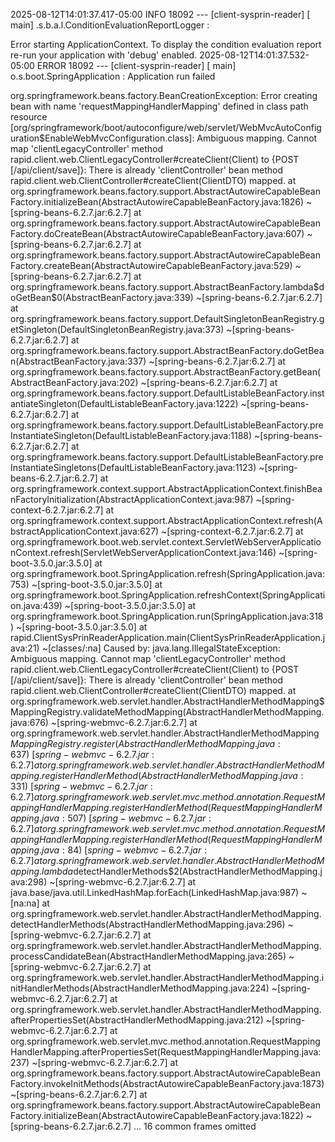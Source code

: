 2025-08-12T14:01:37.417-05:00  INFO 18092 --- [client-sysprin-reader] [           main] .s.b.a.l.ConditionEvaluationReportLogger :

Error starting ApplicationContext. To display the condition evaluation report re-run your application with 'debug' enabled.
2025-08-12T14:01:37.532-05:00 ERROR 18092 --- [client-sysprin-reader] [           main] o.s.boot.SpringApplication               : Application run failed

org.springframework.beans.factory.BeanCreationException: Error creating bean with name 'requestMappingHandlerMapping' defined in class path resource [org/springframework/boot/autoconfigure/web/servlet/WebMvcAutoConfiguration$EnableWebMvcConfiguration.class]: Ambiguous mapping. Cannot map 'clientLegacyController' method
rapid.client.web.ClientLegacyController#createClient(Client)
to {POST [/api/client/save]}: There is already 'clientController' bean method
rapid.client.web.ClientController#createClient(ClientDTO) mapped.
        at org.springframework.beans.factory.support.AbstractAutowireCapableBeanFactory.initializeBean(AbstractAutowireCapableBeanFactory.java:1826) ~[spring-beans-6.2.7.jar:6.2.7]
        at org.springframework.beans.factory.support.AbstractAutowireCapableBeanFactory.doCreateBean(AbstractAutowireCapableBeanFactory.java:607) ~[spring-beans-6.2.7.jar:6.2.7]
        at org.springframework.beans.factory.support.AbstractAutowireCapableBeanFactory.createBean(AbstractAutowireCapableBeanFactory.java:529) ~[spring-beans-6.2.7.jar:6.2.7]
        at org.springframework.beans.factory.support.AbstractBeanFactory.lambda$doGetBean$0(AbstractBeanFactory.java:339) ~[spring-beans-6.2.7.jar:6.2.7]
        at org.springframework.beans.factory.support.DefaultSingletonBeanRegistry.getSingleton(DefaultSingletonBeanRegistry.java:373) ~[spring-beans-6.2.7.jar:6.2.7]
        at org.springframework.beans.factory.support.AbstractBeanFactory.doGetBean(AbstractBeanFactory.java:337) ~[spring-beans-6.2.7.jar:6.2.7]
        at org.springframework.beans.factory.support.AbstractBeanFactory.getBean(AbstractBeanFactory.java:202) ~[spring-beans-6.2.7.jar:6.2.7]
        at org.springframework.beans.factory.support.DefaultListableBeanFactory.instantiateSingleton(DefaultListableBeanFactory.java:1222) ~[spring-beans-6.2.7.jar:6.2.7]
        at org.springframework.beans.factory.support.DefaultListableBeanFactory.preInstantiateSingleton(DefaultListableBeanFactory.java:1188) ~[spring-beans-6.2.7.jar:6.2.7]
        at org.springframework.beans.factory.support.DefaultListableBeanFactory.preInstantiateSingletons(DefaultListableBeanFactory.java:1123) ~[spring-beans-6.2.7.jar:6.2.7]
        at org.springframework.context.support.AbstractApplicationContext.finishBeanFactoryInitialization(AbstractApplicationContext.java:987) ~[spring-context-6.2.7.jar:6.2.7]
        at org.springframework.context.support.AbstractApplicationContext.refresh(AbstractApplicationContext.java:627) ~[spring-context-6.2.7.jar:6.2.7]
        at org.springframework.boot.web.servlet.context.ServletWebServerApplicationContext.refresh(ServletWebServerApplicationContext.java:146) ~[spring-boot-3.5.0.jar:3.5.0]
        at org.springframework.boot.SpringApplication.refresh(SpringApplication.java:753) ~[spring-boot-3.5.0.jar:3.5.0]
        at org.springframework.boot.SpringApplication.refreshContext(SpringApplication.java:439) ~[spring-boot-3.5.0.jar:3.5.0]
        at org.springframework.boot.SpringApplication.run(SpringApplication.java:318) ~[spring-boot-3.5.0.jar:3.5.0]
        at rapid.ClientSysPrinReaderApplication.main(ClientSysPrinReaderApplication.java:21) ~[classes/:na]
Caused by: java.lang.IllegalStateException: Ambiguous mapping. Cannot map 'clientLegacyController' method
rapid.client.web.ClientLegacyController#createClient(Client)
to {POST [/api/client/save]}: There is already 'clientController' bean method
rapid.client.web.ClientController#createClient(ClientDTO) mapped.
        at org.springframework.web.servlet.handler.AbstractHandlerMethodMapping$MappingRegistry.validateMethodMapping(AbstractHandlerMethodMapping.java:676) ~[spring-webmvc-6.2.7.jar:6.2.7]
        at org.springframework.web.servlet.handler.AbstractHandlerMethodMapping$MappingRegistry.register(AbstractHandlerMethodMapping.java:637) ~[spring-webmvc-6.2.7.jar:6.2.7]
        at org.springframework.web.servlet.handler.AbstractHandlerMethodMapping.registerHandlerMethod(AbstractHandlerMethodMapping.java:331) ~[spring-webmvc-6.2.7.jar:6.2.7]
        at org.springframework.web.servlet.mvc.method.annotation.RequestMappingHandlerMapping.registerHandlerMethod(RequestMappingHandlerMapping.java:507) ~[spring-webmvc-6.2.7.jar:6.2.7]
        at org.springframework.web.servlet.mvc.method.annotation.RequestMappingHandlerMapping.registerHandlerMethod(RequestMappingHandlerMapping.java:84) ~[spring-webmvc-6.2.7.jar:6.2.7]
        at org.springframework.web.servlet.handler.AbstractHandlerMethodMapping.lambda$detectHandlerMethods$2(AbstractHandlerMethodMapping.java:298) ~[spring-webmvc-6.2.7.jar:6.2.7]
        at java.base/java.util.LinkedHashMap.forEach(LinkedHashMap.java:987) ~[na:na]
        at org.springframework.web.servlet.handler.AbstractHandlerMethodMapping.detectHandlerMethods(AbstractHandlerMethodMapping.java:296) ~[spring-webmvc-6.2.7.jar:6.2.7]
        at org.springframework.web.servlet.handler.AbstractHandlerMethodMapping.processCandidateBean(AbstractHandlerMethodMapping.java:265) ~[spring-webmvc-6.2.7.jar:6.2.7]
        at org.springframework.web.servlet.handler.AbstractHandlerMethodMapping.initHandlerMethods(AbstractHandlerMethodMapping.java:224) ~[spring-webmvc-6.2.7.jar:6.2.7]
        at org.springframework.web.servlet.handler.AbstractHandlerMethodMapping.afterPropertiesSet(AbstractHandlerMethodMapping.java:212) ~[spring-webmvc-6.2.7.jar:6.2.7]
        at org.springframework.web.servlet.mvc.method.annotation.RequestMappingHandlerMapping.afterPropertiesSet(RequestMappingHandlerMapping.java:237) ~[spring-webmvc-6.2.7.jar:6.2.7]
        at org.springframework.beans.factory.support.AbstractAutowireCapableBeanFactory.invokeInitMethods(AbstractAutowireCapableBeanFactory.java:1873) ~[spring-beans-6.2.7.jar:6.2.7]
        at org.springframework.beans.factory.support.AbstractAutowireCapableBeanFactory.initializeBean(AbstractAutowireCapableBeanFactory.java:1822) ~[spring-beans-6.2.7.jar:6.2.7]
        ... 16 common frames omitted
